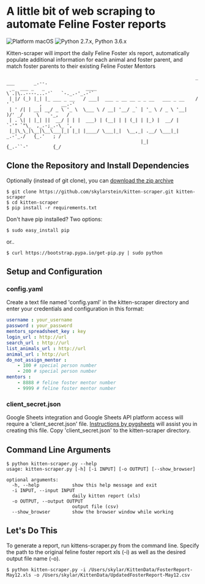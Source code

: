 # A little bit of web scraping to automate Feline Foster reports

![Platform macOS](https://img.shields.io/badge/platform-macOS-brightgreen.svg)
![Python 2.7.x, Python 3.6.x](https://img.shields.io/badge/Python-2.7.x,%203.6.x-brightgreen.svg)

Kitten-scraper will import the daily Feline Foster xls report, automatically populate additional information for each animal and foster parent, and match foster parents to their existing Feline Foster Mentors

```text
                                                                     _                ___       _.--.
  _  ___ _   _               ____                                    \`.|\..----...-'`   `-._.-'_.-'`
 | |/ (_) |_| |_ ___ _ __   / ___|  ___ _ __ __ _ _ __   ___ _ __    /  ' `         ,       __.-'
 | ' /| | __| __/ _ \ '_ \  \___ \ / __| '__/ _` | '_ \ / _ \ '__|   )/' _/     \   `-_,   /
 | . \| | |_| ||  __/ | | |  ___) | (__| | | (_| | |_) |  __/ |      `-'" `"\_  ,_.-;_.-\_ ',
 |_|\_\_|\__|\__\___|_| |_| |____/ \___|_|  \__,_| .__/ \___|_|          _.-'_./   {_.'   ; /
                                                 |_|                    {_.-``-'         {_/
```

## Clone the Repository and Install Dependencies

Optionally (instead of git clone), you can [download the zip archive](https://github.com/skylarstein/kitten-scraper/archive/master.zip)

```text
$ git clone https://github.com/skylarstein/kitten-scraper.git kitten-scraper
$ cd kitten-scraper
$ pip install -r requirements.txt
```

Don't have pip installed? Two options:

```text
$ sudo easy_install pip
```

or..

```text
$ curl https://bootstrap.pypa.io/get-pip.py | sudo python
```

## Setup and Configuration

### config.yaml

Create a text file named 'config.yaml' in the kitten-scraper directory and enter your credentials and configuration in this format:

```yaml
username : your_username
password : your_password
mentors_spreadsheet_key : key
login_url : http://url
search_url : http://url
list_animals_url : http://url
animal_url : http://url
do_not_assign_mentor :
    - 100 # special person number
    - 200 # special person number
mentors :
    - 8888 # feline foster mentor number
    - 9999 # feline foster mentor number
```

### client_secret.json

Google Sheets integration and Google Sheets API platform access will require a 'client_secret.json' file. [Instructions by pygsheets](https://pygsheets.readthedocs.io/en/latest/authorizing.html) will assist you in creating this file. Copy 'client_secret.json' to the kitten-scraper directory.

## Command Line Arguments

```text
$ python kitten-scraper.py --help
usage: kitten-scraper.py [-h] [-i INPUT] [-o OUTPUT] [--show_browser]

optional arguments:
  -h, --help            show this help message and exit
  -i INPUT, --input INPUT
                        daily kitten report (xls)
  -o OUTPUT, --output OUTPUT
                        output file (csv)
  --show_browser        show the browser window while working
```

## Let's Do This

To generate a report, run kittens-scraper.py from the command line. Specify the path to the original feline foster report xls (-i) as well as the desired output file name (-o).

```text
$ python kitten-scraper.py -i /Users/skylar/KittenData/FosterReport-May12.xls -o /Users/skylar/KittenData/UpdatedFosterReport-May12.csv
```
